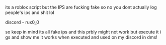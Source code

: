 its a roblox script but the IPS are fucking fake so no you dont actually log people's ips and shit lol 

discord - rux0_0 

so keep in mind its all fake ips and this prbly might not work but execute it i gs and show me it works when executed and used on my discord in dms!
